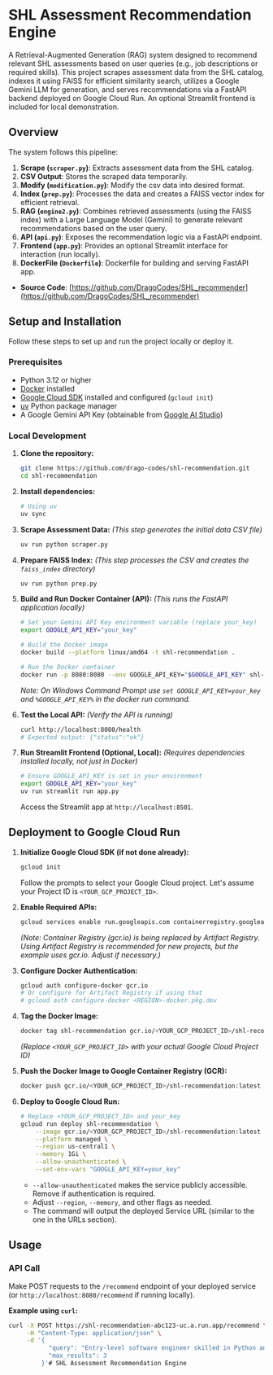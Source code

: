 # SHL Assessment Recommendation Engine

A Retrieval-Augmented Generation (RAG) system designed to recommend relevant SHL assessments based on user queries (e.g., job descriptions or required skills). This project scrapes assessment data from the SHL catalog, indexes it using FAISS for efficient similarity search, utilizes a Google Gemini LLM for generation, and serves recommendations via a FastAPI backend deployed on Google Cloud Run. An optional Streamlit frontend is included for local demonstration.

## Overview

The system follows this pipeline:

1.  **Scrape (`scraper.py`)**: Extracts assessment data from the SHL catalog.
2.  **CSV Output**: Stores the scraped data temporarily.
3.  **Modify (`modification.py`)**: Modify the csv data into desired format.
4.  **Index (`prep.py`)**: Processes the data and creates a FAISS vector index for efficient retrieval.
5.  **RAG (`engine2.py`)**: Combines retrieved assessments (using the FAISS index) with a Large Language Model (Gemini) to generate relevant recommendations based on the user query.
6.  **API (`api.py`)**: Exposes the recommendation logic via a FastAPI endpoint.
7.  **Frontend (`app.py`)**: Provides an optional Streamlit interface for interaction (run locally).
8.  **DockerFile (`Dockerfile`)**: Dockerfile for building and serving FastAPI app.
   
*   **Source Code**: [https://github.com/DragoCodes/SHL_recommender](https://github.com/DragoCodes/SHL_recommender)

## Setup and Installation

Follow these steps to set up and run the project locally or deploy it.

### Prerequisites

*   Python 3.12 or higher
*   [Docker](https://docs.docker.com/get-docker/) installed
*   [Google Cloud SDK](https://cloud.google.com/sdk/docs/install) installed and configured (`gcloud init`)
*   [uv](https://github.com/astral-sh/uv) Python package manager
*   A Google Gemini API Key (obtainable from [Google AI Studio](https://aistudio.google.com/app/apikey))

### Local Development

1.  **Clone the repository:**
    ```bash
    git clone https://github.com/drago-codes/shl-recommendation.git
    cd shl-recommendation
    ```

2.  **Install dependencies:**
    ```bash
    # Using uv
    uv sync
    ```

3.  **Scrape Assessment Data:**
    *(This step generates the initial data CSV file)*
    ```bash
    uv run python scraper.py
    ```

4.  **Prepare FAISS Index:**
    *(This step processes the CSV and creates the `faiss_index` directory)*
    ```bash
    uv run python prep.py
    ```

5.  **Build and Run Docker Container (API):**
    *(This runs the FastAPI application locally)*
    ```bash
    # Set your Gemini API Key environment variable (replace your_key)
    export GOOGLE_API_KEY="your_key"

    # Build the Docker image
    docker build --platform linux/amd64 -t shl-recommendation .

    # Run the Docker container
    docker run -p 8080:8080 --env GOOGLE_API_KEY="$GOOGLE_API_KEY" shl-recommendation
    ```
    *Note: On Windows Command Prompt use `set GOOGLE_API_KEY=your_key` and `%GOOGLE_API_KEY%` in the docker run command.*

6.  **Test the Local API:**
    *(Verify the API is running)*
    ```bash
    curl http://localhost:8080/health
    # Expected output: {"status":"ok"}
    ```

7.  **Run Streamlit Frontend (Optional, Local):**
    *(Requires dependencies installed locally, not just in Docker)*
    ```bash
    # Ensure GOOGLE_API_KEY is set in your environment
    export GOOGLE_API_KEY="your_key"
    uv run streamlit run app.py
    ```
    Access the Streamlit app at `http://localhost:8501`.

## Deployment to Google Cloud Run

1.  **Initialize Google Cloud SDK (if not done already):**
    ```bash
    gcloud init
    ```
    Follow the prompts to select your Google Cloud project. Let's assume your Project ID is `<YOUR_GCP_PROJECT_ID>`.

2.  **Enable Required APIs:**
    ```bash
    gcloud services enable run.googleapis.com containerregistry.googleapis.com artifactregistry.googleapis.com
    ```
    *(Note: Container Registry (gcr.io) is being replaced by Artifact Registry. Using Artifact Registry is recommended for new projects, but the example uses gcr.io. Adjust if necessary.)*

3.  **Configure Docker Authentication:**
    ```bash
    gcloud auth configure-docker gcr.io
    # Or configure for Artifact Registry if using that
    # gcloud auth configure-docker <REGION>-docker.pkg.dev
    ```

4.  **Tag the Docker Image:**
    ```bash
    docker tag shl-recommendation gcr.io/<YOUR_GCP_PROJECT_ID>/shl-recommendation:latest
    ```
    *(Replace `<YOUR_GCP_PROJECT_ID>` with your actual Google Cloud Project ID)*

5.  **Push the Docker Image to Google Container Registry (GCR):**
    ```bash
    docker push gcr.io/<YOUR_GCP_PROJECT_ID>/shl-recommendation:latest
    ```

6.  **Deploy to Google Cloud Run:**
    ```bash
    # Replace <YOUR_GCP_PROJECT_ID> and your_key
    gcloud run deploy shl-recommendation \
        --image gcr.io/<YOUR_GCP_PROJECT_ID>/shl-recommendation:latest \
        --platform managed \
        --region us-central1 \
        --memory 1Gi \
        --allow-unauthenticated \
        --set-env-vars "GOOGLE_API_KEY=your_key"
    ```
    *   `--allow-unauthenticated` makes the service publicly accessible. Remove if authentication is required.
    *   Adjust `--region`, `--memory`, and other flags as needed.
    *   The command will output the deployed Service URL (similar to the one in the URLs section).

## Usage

### API Call

Make POST requests to the `/recommend` endpoint of your deployed service (or `http://localhost:8080/recommend` if running locally).

**Example using `curl`:**

```bash
curl -X POST https://shl-recommendation-abc123-uc.a.run.app/recommend \
     -H "Content-Type: application/json" \
     -d '{
           "query": "Entry-level software engineer skilled in Python and teamwork",
           "max_results": 3
         }'# SHL Assessment Recommendation Engine
